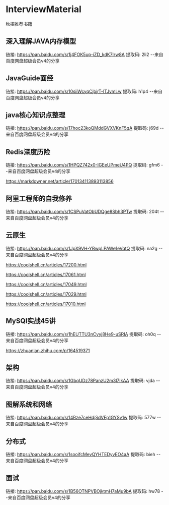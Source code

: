 # InterviewMaterial
秋招推荐书籍

## 深入理解JAVA内存模型

链接: https://pan.baidu.com/s/1j4FOK5up-iZD_kdK7Irw8A 提取码: 2li2 
--来自百度网盘超级会员v4的分享

## JavaGuide面经

链接: https://pan.baidu.com/s/10siiWcyqCjbjrT-lTJvmLw 提取码: h1p4 
--来自百度网盘超级会员v4的分享

## java核心知识点整理

链接: https://pan.baidu.com/s/17hoc23koQMddGVXVKnF5qA 提取码: j69d 
--来自百度网盘超级会员v4的分享

## Redis深度历险

链接: https://pan.baidu.com/s/1HPQZ742x0-IGEeUPmeU4PQ 提取码: gfm6 
--来自百度网盘超级会员v4的分享

https://markdowner.net/article/170134113893113856

## 阿里工程师的自我修养

链接: https://pan.baidu.com/s/1CSPuVatObUDQge8Sbh3PTw 提取码: 204t 
--来自百度网盘超级会员v4的分享

## 云原生

链接: https://pan.baidu.com/s/1JpX9VH-YBwpLPAWe1eVqtQ 提取码: na2g 
--来自百度网盘超级会员v4的分享

https://coolshell.cn/articles/17200.html

https://coolshell.cn/articles/17061.html

https://coolshell.cn/articles/17049.html

https://coolshell.cn/articles/17029.html

https://coolshell.cn/articles/17010.html

## MySQl实战45讲

链接: https://pan.baidu.com/s/1hEUTTU3nCvyj8He9-uSRIA 提取码: oh0q 
--来自百度网盘超级会员v4的分享

https://zhuanlan.zhihu.com/p/164519371



## 架构

链接: https://pan.baidu.com/s/1GbqUDz78PanzU2m3l7IkAA 提取码: vjda 
--来自百度网盘超级会员v4的分享

## 图解系统和网络

链接: https://pan.baidu.com/s/14Rze7ceHdjSdVFp1GYSy1w 提取码: 577w 
--来自百度网盘超级会员v4的分享

## 分布式

链接: https://pan.baidu.com/s/1sooifcMevQYHTEDyvEO4aA 提取码: bieh 
--来自百度网盘超级会员v4的分享

## 面试

链接: https://pan.baidu.com/s/1B56OTNPVBOjktmH7aMu9bA 提取码: hw78 
--来自百度网盘超级会员v4的分享

